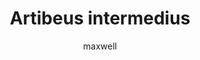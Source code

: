 ---
layout: post
author: maxwell
title: Artibeus intermedius
description: 
tags: []
image: 
  feature: 
  credit: 
  creditlink: 
permalink: artibeus-intermedius
---
